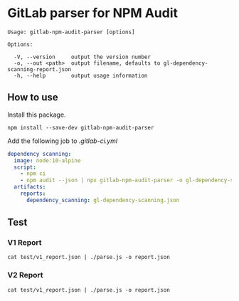 # GitLab parser for NPM Audit

```
Usage: gitlab-npm-audit-parser [options]

Options:

  -V, --version     output the version number
  -o, --out <path>  output filename, defaults to gl-dependency-scanning-report.json
  -h, --help        output usage information
```

## How to use

Install this package.

```
npm install --save-dev gitlab-npm-audit-parser
```

Add the following job to _.gitlab-ci.yml_

```yaml
dependency scanning:
  image: node:10-alpine
  script:
    - npm ci
    - npm audit --json | npx gitlab-npm-audit-parser -o gl-dependency-scanning.json
  artifacts:
    reports:
      dependency_scanning: gl-dependency-scanning.json
```

## Test

### V1 Report
`cat test/v1_report.json | ./parse.js -o report.json`

### V2 Report
`cat test/v1_report.json | ./parse.js -o report.json`

